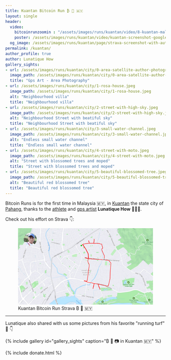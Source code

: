 ```yaml
---
title: Kuantan Bitcoin Run ₿ 🏃 🇲🇾 
layout: single
header:
  video:
    bitcoinrunzoomin : "/assets/images/runs/kuantan/video/8-kuantan-malaysia-zoomin-closer-1920x1080.m4v"
    poster: /assets/images/runs/kuantan/video/kuantan-screenshot-google-earth-1920x1080.jpeg
  og_image: /assets/images/runs/kuantan/page/strava-screenshot-with-author.jpeg
permalink: /kuantan/
author_profile: true
author: Lunatique How
gallery_sights:
- url: /assets/images/runs/kuantan/city/0-area-satellite-author-photography.jpeg
  image_path: /assets/images/runs/kuantan/city/0-area-satellite-author-photography.jpeg
  title: "Gps Art - Area Photography"
- url: /assets/images/runs/kuantan/city/1-rosa-house.jpeg
  image_path: /assets/images/runs/kuantan/city/1-rosa-house.jpeg
  alt: "Neighbourhood villa"
  title: "Neighbourhood villa"
- url: /assets/images/runs/kuantan/city/2-street-with-high-sky.jpeg
  image_path: /assets/images/runs/kuantan/city/2-street-with-high-sky.jpeg
  alt: "Neighbourhood Street with beatiful sky"
  title: "Neighbourhood Street with beatiful sky"
- url: /assets/images/runs/kuantan/city/3-small-water-channel.jpeg
  image_path: /assets/images/runs/kuantan/city/3-small-water-channel.jpeg
  alt: "Endless small water channel"
  title: "Endless small water channel"
- url: /assets/images/runs/kuantan/city/4-street-with-moto.jpeg
  image_path: /assets/images/runs/kuantan/city/4-street-with-moto.jpeg
  alt: "Street with blossomed trees and moped"
  title: "Street with blossomed trees and moped"
- url: /assets/images/runs/kuantan/city/5-beautiful-blossomed-tree.jpeg
  image_path: /assets/images/runs/kuantan/city/5-beautiful-blossomed-tree.jpeg
  alt: "Beautiful red blossomed tree"
  title: "Beautiful red blossomed tree"
---
```


Bitcoin Runs is for the first time in Malaysia 🇲🇾, in [Kuantan](https://en.wikipedia.org/wiki/Kuantan)
the state city of [Pahang](https://en.wikipedia.org/wiki/Kuantan),
thanks to the [athlete](https://www.strava.com/athletes/51335760) and [gps artist](https://www.instagram.com/lunatiquehow/)
**Lunatique How** 💪👏🙏.

Check out his effort on Strava 👇:

<figure class="image">
  <a href="https://www.strava.com/activities/7025084295" target="_blank">
    <img src="/assets/images/runs/kuantan/page/strava-screenshot-with-author.jpeg" alt="Kuantan Bitcoin Run Strava ₿ 🏃 🇲🇾">
  </a>
  <figcaption>Kuantan Bitcoin Run Strava ₿ 🏃 🇲🇾</figcaption>
</figure>

<hr>

Lunatique also shared with us some pictures from his favorite "running turf" 🙏 👇

{% include gallery id="gallery_sights" caption="₿ 🏃 📷 in Kuantan 🇲🇾" %}

{% include donate.html %}  
  
  

